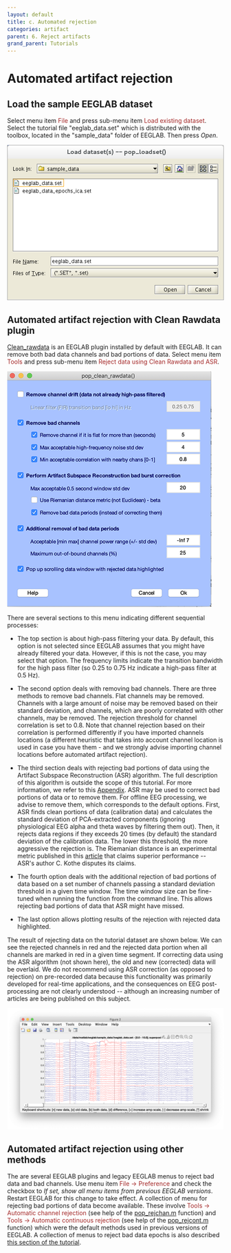 ```yaml
---
layout: default
title: c. Automated rejection
categories: artifact
parent: 6. Reject artifacts
grand_parent: Tutorials
---
```

Automated artifact rejection
=====

Load the sample EEGLAB dataset
-------------------

Select menu item <span style="color: brown">File</span> and press sub-menu item
<span style="color: brown">Load existing dataset</span>. Select the tutorial file "eeglab_data.set" which is distributed with
the toolbox, located in the "sample_data" folder of EEGLAB. Then press *Open*.

![Image:Pop_loadset.png](/assets/images/Pop_loadset.png)

Automated artifact rejection with Clean Rawdata plugin
-------------------

<a href="https://github.com/sccn/clean_rawdata">Clean_rawdata</a> is an EEGLAB plugin installed by default with EEGLAB. It can remove both bad data channels and bad portions of data. Select menu item <span style="color: brown">Tools</span> and press sub-menu item
<span style="color: brown">Reject data using Clean Rawdata and ASR</span>.

![Image:pop_clean_rawdata_new.png](/assets/images/pop_clean_rawdata_new.png)

There are several sections to this menu indicating different sequential processes:
- The top section is about high-pass filtering your data. By default, this option is not selected since EEGLAB assumes that you might have already filtered your data. However, if this is not the case, you may select that option. The frequency limits indicate the transition bandwidth for the high pass filter (so 0.25 to 0.75 Hz indicate a high-pass filter at 0.5 Hz).

- The second option deals with removing bad channels. There are three methods to remove bad channels. Flat channels may be removed. Channels with a large amount of noise may be removed based on their standard deviation, and channels, which are poorly correlated with other channels, may be removed. The rejection threshold for channel correlation is set to 0.8. Note that channel rejection based on their correlation is performed differently if you have imported channels locations (a different heuristic that takes into account channel location is used in case you have them - and we strongly advise importing channel locations before automated artifact rejection).

- The third section deals with rejecting bad portions of data using the Artifact Subspace Reconstruction (ASR) algorithm. The full description of this algorithm is outside the scope of this tutorial. For more information, we refer to this <a href="broken link">Appendix</a>. ASR may be used to correct bad portions of data or to remove them. For offline EEG processing, we advise to remove them, which corresponds to the default options. First, ASR finds clean portions of data (calibration data) and calculates the standard deviation of PCA-extracted components (ignoring physiological EEG alpha and theta waves by filtering them out). Then, it rejects data regions if they exceeds 20 times (by default) the standard deviation of the calibration data. The lower this threshold, the more aggressive the rejection is. The Riemanian distance is an experimental metric published in this <a href="https://www.frontiersin.org/articles/10.3389/fnhum.2019.00141/full">article</a> that claims superior performance -- ASR's author C. Kothe disputes its claims.

- The fourth option deals with the additional rejection of bad portions of data based on a set number of channels passing a standard deviation threshold in a given time window. The time window size can be fine-tuned when running the function from the command line. This allows rejecting bad portions of data that ASR might have missed.

- The last option allows plotting results of the rejection with rejected data highlighted.

The result of rejecting data on the tutorial dataset are shown below. We can see the rejected channels in red and the rejected data portion when all channels are marked in red in a given time segment. If correcting data using the ASR algorithm (not shown here), the old and new (corrected) data will be overlaid. We do not recommend using ASR correction (as opposed to rejection) on pre-recorded data because this functionality was primarily developed for real-time applications, and the consequences on EEG post-processing are not clearly understood -- although an increasing number of articles are being published on this subject.

![Image:pop_clean_rawdata_new2.png](/assets/images/pop_clean_rawdata_new2.png)

Automated artifact rejection using other methods
-------------------
The are several EEGLAB plugins and legacy EEGLAB menus to reject bad data and bad channels. Use menu item <span style="color: brown">File → Preference</span> and check the checkbox to *If set, show all menu items from previous EEGLAB versions*. Restart EEGLAB for this change to take effect. A collection of menu for rejecting bad portions of data become available. These involve <span style="color: brown">Tools → Automatic channel rejection</span> (see help of the [pop_rejchan.m](http://sccn.ucsd.edu/eeglab/locatefile.php?file=pop_rejchan.m) function) and <span style="color: brown">Tools → Automatic continuous rejection</span> (see help of the [pop_rejcont.m](http://sccn.ucsd.edu/eeglab/locatefile.php?file=pop_rejcont.m) function) which were the default methods used in previous versions of EEGLAB. A collection of menus to reject bad data epochs is also described [this section of the tutorial](/Tutorials/Rejecting_Artifacts_Legacy_Menus.html).
